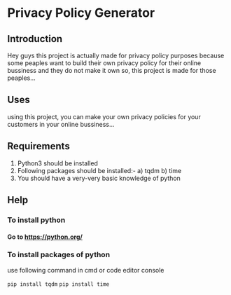 # Privacy Policy Generator

## Introduction

Hey guys this project is actually made for privacy policy purposes because some peaples want to build their own privacy policy for their online bussiness and they do not make it own so, this project is made for those peaples...

## Uses

using this project, you can make your own privacy policies for your customers in your online bussiness...

## Requirements

1. Python3 should be installed
2. Following packages should be installed:-
              a) tqdm
              b) time
3. You should have a very-very basic knowledge of python

## Help

### To install python

#### Go to https://python.org/

### To install packages of python

use following command in cmd or code editor console

``` pip install tqdm ```
``` pip install time ```
